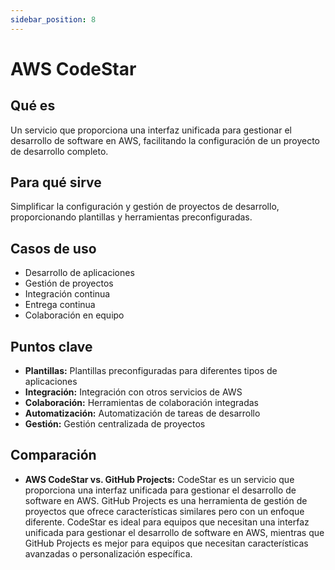 ```yaml
---
sidebar_position: 8
---
```


# AWS CodeStar

## Qué es
Un servicio que proporciona una interfaz unificada para gestionar el desarrollo de software en AWS, facilitando la configuración de un proyecto de desarrollo completo.

## Para qué sirve
Simplificar la configuración y gestión de proyectos de desarrollo, proporcionando plantillas y herramientas preconfiguradas.

## Casos de uso
- Desarrollo de aplicaciones
- Gestión de proyectos
- Integración continua
- Entrega continua
- Colaboración en equipo

## Puntos clave
- **Plantillas:** Plantillas preconfiguradas para diferentes tipos de aplicaciones
- **Integración:** Integración con otros servicios de AWS
- **Colaboración:** Herramientas de colaboración integradas
- **Automatización:** Automatización de tareas de desarrollo
- **Gestión:** Gestión centralizada de proyectos

## Comparación
- **AWS CodeStar vs. GitHub Projects:** CodeStar es un servicio que proporciona una interfaz unificada para gestionar el desarrollo de software en AWS. GitHub Projects es una herramienta de gestión de proyectos que ofrece características similares pero con un enfoque diferente. CodeStar es ideal para equipos que necesitan una interfaz unificada para gestionar el desarrollo de software en AWS, mientras que GitHub Projects es mejor para equipos que necesitan características avanzadas o personalización específica. 
